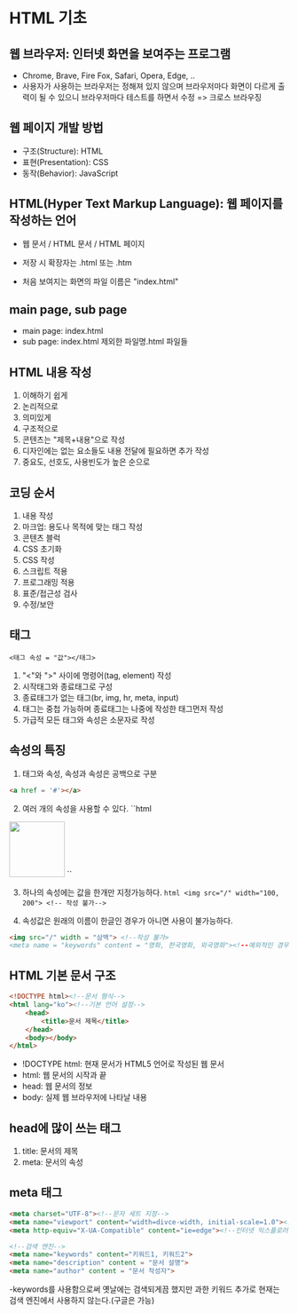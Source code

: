 # HTML 기초

## 웹 브라우저: 인터넷 화면을 보여주는 프로그램
- Chrome, Brave, Fire Fox, Safari, Opera, Edge, ..
- 사용자가 사용하는 브라우저는 정해져 있지 않으며 브라우저마다 화면이 다르게 출력이 될 수 있으니 브라우저마다 테스트를 하면서 수정
  => 크로스 브라우징
  
## 웹 페이지 개발 방법
- 구조(Structure): HTML 
- 표현(Presentation): CSS
- 동작(Behavior): JavaScript

## HTML(Hyper Text Markup Language): 웹 페이지를 작성하는 언어
- 웹 문서 / HTML 문서 / HTML 페이지

- 저장 시 확장자는 .html 또는 .htm
- 처음 보여지는 화면의 파일 이름은 "index.html" 

## main page, sub page
- main page: index.html
- sub page: index.html 제외한 파일명.html 파일들

## HTML 내용 작성
1. 이해하기 쉽게
2. 논리적으로
3. 의미있게
4. 구조적으로
5. 콘텐츠는 "제목+내용"으로 작성
6. 디자인에는 없는 요소들도 내용 전달에 필요하면 추가 작성
7. 중요도, 선호도, 사용빈도가 높은 순으로

## 코딩 순서
1. 내용 작성
2. 마크업: 용도나 목적에 맞는 태그 작성
3. 콘텐츠 블럭
4. CSS 초기화
5. CSS 작성
6. 스크립트 적용
7. 프로그래밍 적용
8. 표준/접근성 검사
9. 수정/보안

## 태그
````
<태그 속성 = "값"></태그>
````

1. "<"와 ">" 사이에 명령어(tag, element) 작성
2. 시작태그와 종료태그로 구성
3. 종료태그가 없는 태그(br, img, hr, meta, input)
4. 태그는 중첩 가능하며 종료태그는 나중에 작성한 태그먼저 작성
5. 가급적 모든 태그와 속성은 소문자로 작성

## 속성의 특징

1. 태그와 속성, 속성과 속성은 공백으로 구분

````html
<a href = '#'></a>
````

2. 여러 개의 속성을 사용할 수 있다.
``html
<img src = "/" width="100">
``

3. 하나의 속성에는 값을 한개만 지정가능하다.
``html
<img src="/" width="100, 200"> <!-- 작성 불가-->
``

4. 속성값은 원래의 이름이 한글인 경우가 아니면 사용이 불가능하다.
```html
<img src="/" width = "삼백"> <!--작성 불가>
<meta name = "keywords" content = "영화, 한국영화, 외국영화"><!--예외적인 경우-->
```

## HTML 기본 문서 구조
```html
<!DOCTYPE html><!--문서 형식-->
<html lang="ko"><!--기본 언어 설정-->
    <head>
        <title>문서 제목</title>
    </head>
    <body></body>
</html>
```
- !DOCTYPE html: 현재 문서가 HTML5 언어로 작성된 웹 문서
- html: 웹 문서의 시작과 끝
- head: 웹 문서의 정보
- body: 실제 웹 브라우저에 나타날 내용

## head에 많이 쓰는 태그

1. title: 문서의 제목
2. meta: 문서의 속성

## meta 태그
````html
<meta charset="UTF-8"><!--문자 세트 지정-->
<meta name="viewport" content="width=divce-width, initial-scale=1.0"><!--모바일 기기-->
<meta http-equiv="X-UA-Compatible" content="ie=edge"><!--인터넷 익스플로러 브라우저-->

<!--검색 엔진-->
<meta name="keywords" content="키워드1, 키워드2">
<meta name="description" content = "문서 설명">
<meta name="author" content = "문서 작성자">
````

-keywords를 사용함으로써 옛날에는 검색되게끔 했지만 과한 키워드 추가로 현재는 검색 엔진에서 사용하지 않는다.(구글은 가능)